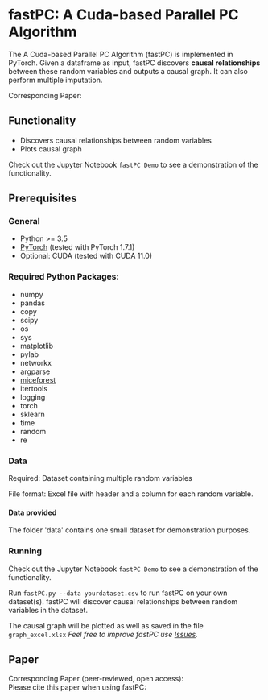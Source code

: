 # fastPC: A Cuda-based Parallel PC Algorithm

The A Cuda-based Parallel PC Algorithm (fastPC) is implemented in PyTorch. Given a dataframe as input, fastPC discovers **causal relationships** between these random variables and outputs a causal graph. It can also perform multiple imputation. 

Corresponding Paper:

## Functionality

* Discovers causal relationships between random variables
* Plots causal graph

Check out the Jupyter Notebook `fastPC Demo` to see a demonstration of the functionality. 
## Prerequisites

### General
* Python >= 3.5
* [PyTorch](https://pytorch.org/get-started/locally/) (tested with PyTorch 1.7.1)
* Optional: CUDA (tested with CUDA 11.0) 

### Required Python Packages:
* numpy
* pandas
* copy
* scipy
* os
* sys
* matplotlib
* pylab
* networkx
* argparse
* [miceforest](https://pypi.org/project/miceforest/)
* itertools
* logging
* torch
* sklearn
* time
* random
* re

### Data
Required: Dataset containing multiple random variables

File format: 
Excel file with header and a column for each random variable. 

#### Data provided
The folder 'data' contains one small dataset for demonstration purposes.

### Running

Check out the Jupyter Notebook `fastPC Demo` to see a demonstration of the functionality. 

Run `fastPC.py --data yourdataset.csv` to run fastPC on your own dataset(s). fastPC will discover causal relationships between random variables in the dataset. 

The causal graph will be plotted as well as saved in the file `graph_excel.xlsx`
_Feel free to improve fastPC use [Issues](https://github.com/kzhang14/fastPC/issues)._  
 
## Paper

Corresponding Paper (peer-reviewed, open access):  
Please cite this paper when using fastPC:
